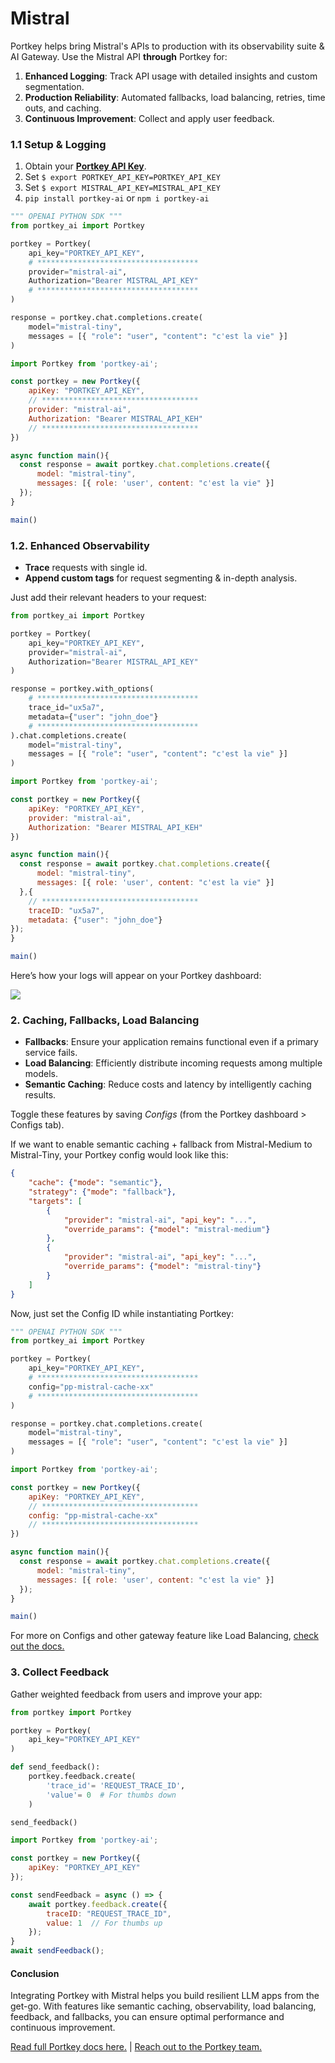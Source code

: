 # Mistral

Portkey helps bring Mistral's APIs to production with its observability suite & AI Gateway. Use the Mistral API **through** Portkey for:

1. **Enhanced Logging**: Track API usage with detailed insights and custom segmentation.
2. **Production Reliability**: Automated fallbacks, load balancing, retries, time outs, and caching.
3. **Continuous Improvement**: Collect and apply user feedback.

### 1.1 Setup & Logging

1. Obtain your [**Portkey API Key**](https://app.portkey.ai/).
2. Set `$ export PORTKEY_API_KEY=PORTKEY_API_KEY`
3. Set `$ export MISTRAL_API_KEY=MISTRAL_API_KEY`
4. `pip install portkey-ai` or `npm i portkey-ai`

```py
""" OPENAI PYTHON SDK """
from portkey_ai import Portkey

portkey = Portkey(
    api_key="PORTKEY_API_KEY",
    # ************************************
    provider="mistral-ai",
    Authorization="Bearer MISTRAL_API_KEY"
    # ************************************
)

response = portkey.chat.completions.create(
    model="mistral-tiny",
    messages = [{ "role": "user", "content": "c'est la vie" }]
)
```

```javascript
import Portkey from 'portkey-ai';

const portkey = new Portkey({
    apiKey: "PORTKEY_API_KEY",
    // ***********************************
    provider: "mistral-ai",
    Authorization: "Bearer MISTRAL_API_KEH"
    // ***********************************
})

async function main(){
  const response = await portkey.chat.completions.create({
      model: "mistral-tiny",
      messages: [{ role: 'user', content: "c'est la vie" }]
  });
}

main()
```

### 1.2. Enhanced Observability

* **Trace** requests with single id.
* **Append custom tags** for request segmenting & in-depth analysis.

Just add their relevant headers to your request:

```py
from portkey_ai import Portkey

portkey = Portkey(
    api_key="PORTKEY_API_KEY",
    provider="mistral-ai",
    Authorization="Bearer MISTRAL_API_KEY"
)

response = portkey.with_options(
    # ************************************
    trace_id="ux5a7",
    metadata={"user": "john_doe"}
    # ************************************
).chat.completions.create(
    model="mistral-tiny",
    messages = [{ "role": "user", "content": "c'est la vie" }]
)
```

```javascript
import Portkey from 'portkey-ai';

const portkey = new Portkey({
    apiKey: "PORTKEY_API_KEY",
    provider: "mistral-ai",
    Authorization: "Bearer MISTRAL_API_KEH"
})

async function main(){
  const response = await portkey.chat.completions.create({
      model: "mistral-tiny",
      messages: [{ role: 'user', content: "c'est la vie" }]
  },{
    // ***********************************
    traceID: "ux5a7",
    metadata: {"user": "john_doe"}
});
}

main()
```

Here’s how your logs will appear on your Portkey dashboard:

![](https://portkey.ai/blog/content/images/2023/11/logsgif.gif)

### 2. Caching, Fallbacks, Load Balancing

* **Fallbacks**: Ensure your application remains functional even if a primary service fails.
* **Load Balancing**: Efficiently distribute incoming requests among multiple models.
* **Semantic Caching**: Reduce costs and latency by intelligently caching results.

Toggle these features by saving _Configs_ (from the Portkey dashboard > Configs tab).

If we want to enable semantic caching + fallback from Mistral-Medium to Mistral-Tiny, your Portkey config would look like this:

```json
{
	"cache": {"mode": "semantic"},
	"strategy": {"mode": "fallback"},
	"targets": [
		{
			"provider": "mistral-ai", "api_key": "...",
			"override_params": {"model": "mistral-medium"}
		},
		{
			"provider": "mistral-ai", "api_key": "...",
			"override_params": {"model": "mistral-tiny"}
		}
	]
}
```

Now, just set the Config ID while instantiating Portkey:

```py
""" OPENAI PYTHON SDK """
from portkey_ai import Portkey

portkey = Portkey(
    api_key="PORTKEY_API_KEY",
    # ************************************
    config="pp-mistral-cache-xx"
    # ************************************
)

response = portkey.chat.completions.create(
    model="mistral-tiny",
    messages = [{ "role": "user", "content": "c'est la vie" }]
)
```

```javascript
import Portkey from 'portkey-ai';

const portkey = new Portkey({
    apiKey: "PORTKEY_API_KEY",
    // ***********************************
    config: "pp-mistral-cache-xx"
    // ***********************************
})

async function main(){
  const response = await portkey.chat.completions.create({
      model: "mistral-tiny",
      messages: [{ role: 'user', content: "c'est la vie" }]
  });
}

main()
```

For more on Configs and other gateway feature like Load Balancing, [check out the docs.](https://portkey.ai/docs/product/ai-gateway-streamline-llm-integrations)

### 3. Collect Feedback

Gather weighted feedback from users and improve your app:

```py
from portkey import Portkey

portkey = Portkey(
    api_key="PORTKEY_API_KEY"
)

def send_feedback():
    portkey.feedback.create(
        'trace_id'= 'REQUEST_TRACE_ID',
        'value'= 0  # For thumbs down
    )

send_feedback()
```

```javascript
import Portkey from 'portkey-ai';

const portkey = new Portkey({
    apiKey: "PORTKEY_API_KEY"
});

const sendFeedback = async () => {
    await portkey.feedback.create({
        traceID: "REQUEST_TRACE_ID",
        value: 1  // For thumbs up
    });
}
await sendFeedback();
```

#### Conclusion

Integrating Portkey with Mistral helps you build resilient LLM apps from the get-go. With features like semantic caching, observability, load balancing, feedback, and fallbacks, you can ensure optimal performance and continuous improvement.

[Read full Portkey docs here.](https://portkey.ai/docs/) | [Reach out to the Portkey team.](https://discord.gg/sDk9JaNfK8)
